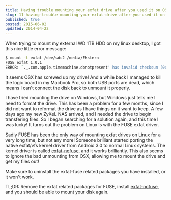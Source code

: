```yaml
---
title: Having trouble mounting your exfat drive after you used it on OSX? 
slug: 11-having-trouble-mounting-your-exfat-drive-after-you-used-it-on-osx 
published: true
posted: 2015-06-02
updated: 2014-04-22
---
```

When trying to mount my external WD 1TB HDD on my linux desktop, I got this nice little error message:

```bash
$ mount -t exfat /dev/sdc2 /media/Ekstern
FUSE exfat 1.0.1
ERROR: `._.com.apple.timemachine.donotpresent' has invalid checksum (0x5292 != 0x4ca2).
```

It seems OSX has screwed up my drive! And a while back I managed to kill the logic board in my Macbook Pro, so both USB ports are dead, which means I can't connect the disk back to unmount it properly.

I have tried mounting the drive on Windows, but Windows just tells me I need to format the drive. This has been a problem for a few months, since I did not want to reformat the drive as I have things on it want to keep.
A few days ago my new ZyXeL NAS arrived, and I needed the drive to begin transfering files. So I began searching for a solution again, and this time I was lucky! It turns out the problem on Linux is with the FUSE exfat driver. 

Sadly FUSE has been the only way of mounting exfat drives on Linux for a very long time, but not any more! Someone brilliant started porting the native exfat/vfs kernel driver from Android 3.0 to normal Linux systems. The kernel driver is called [exfat-nofuse](https://github.com/dorimanx/exfat-nofuse), and it works brilliantly. This also seems to ignore the bad unmounting from OSX, allowing me to mount the drive and get my files out!

Make sure to uninstall the exfat-fuse related packages you have installed, or it won't work.

TL;DR: Remove the exfat related packages for FUSE, install [exfat-nofuse](https://github.com/dorimanx/exfat-nofuse), and you should be able to mount your disk again.
